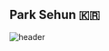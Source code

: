## Park Sehun 🇰🇷
![header](https://capsule-render.vercel.app/api?type=wave&color=auto&height=300&section=header&text=capsule%20render&fontSize=90)
